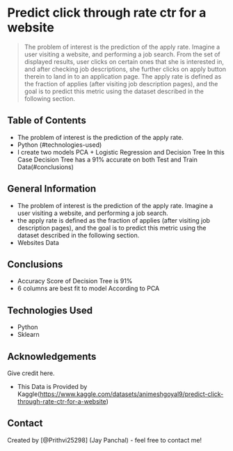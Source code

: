 # Predict click through rate ctr for a website
> The problem of interest is the prediction of the apply rate. Imagine a user visiting a website, and performing a job search. From the set of displayed results, user clicks on certain ones that she is interested in, and after checking job descriptions, she further clicks on apply button therein to land in to an application page. The apply rate is defined as the fraction of applies (after visiting job description pages), and the goal is to predict this metric using the dataset described in the following section.


## Table of Contents
* The problem of interest is the prediction of the apply rate.
* Python (#technologies-used)
* I create two models PCA + Logistic Regression and Decision Tree In this Case Decision Tree has a 91% accurate on both Test and Train Data(#conclusions)

<!-- You can include any other section that is pertinent to your problem -->

## General Information
-  The problem of interest is the prediction of the apply rate. Imagine a user visiting a website, and performing a job search.
- the apply rate is defined as the fraction of applies (after visiting job description pages), and the goal is to predict this metric using the dataset described in the following section.
- Websites Data

<!-- You don't have to answer all the questions - just the ones relevant to your project. -->

## Conclusions
- Accuracy Score of Decision Tree is 91%
- 6 columns are best fit to model According to PCA

<!-- You don't have to answer all the questions - just the ones relevant to your project. -->


## Technologies Used
- Python
- Sklearn

<!-- As the libraries versions keep on changing, it is recommended to mention the version of library used in this project -->

## Acknowledgements
Give credit here.
- This Data is Provided by Kaggle(https://www.kaggle.com/datasets/animeshgoyal9/predict-click-through-rate-ctr-for-a-website)


## Contact
Created by [@Prithvi25298] (Jay Panchal) - feel free to contact me!


<!-- Optional -->
<!-- ## License -->
<!-- This project is open source-->

<!-- You don't have to include all sections - just the one's relevant to your project -->
